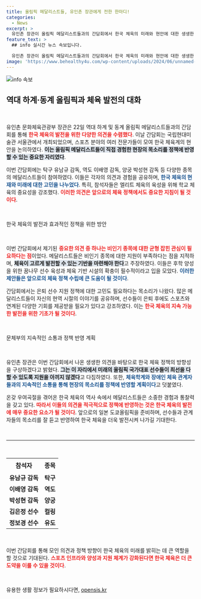 ```yaml
---
title: 올림픽 메달리스트들, 유인촌 장관에게 전한 한마디!
categories:
  - News
excerpt: >
  유인촌 장관이 올림픽 메달리스트들과의 간담회에서 한국 체육의 미래와 현안에 대한 생생한 의견을 청취했습니다. 그들의 목소리가 어떻게 정책에 반영될지 기대해 보세요!
feature_text: >
  ## info 실시간 뉴스 속보입니다.

  유인촌 장관이 올림픽 메달리스트들과의 간담회에서 한국 체육의 미래와 현안에 대한 생생한 의견을 청취했습니다. 그들의 목소리가 어떻게 정책에 반영될지 기대해 보세요!
image: 'https://www.behealthy4u.com/wp-content/uploads/2024/06/unnamed-file.png'
---
```


<p><img src="https://www.behealthy4u.com/wp-content/uploads/2024/06/unnamed-file.png" alt="info 속보" /></p>

<h2 data-ke-size="size26">역대 하계·동계 올림픽과 체육 발전의 대화</h2>

<p data-ke-size="size16">&nbsp;</p>

<p>유인촌 문화체육관광부 장관은 22일 역대 하계 및 동계 올림픽 메달리스트들과의 간담회를 통해 <b><span style="color: #ee2323;">한국 체육의 발전을 위한 다양한 의견을 수렴했다</span></b>. 이날 간담회는 국립현대미술관 서울관에서 개최되었으며, 스포츠 분야의 여러 전문가들이 모여 한국 체육계의 현안을 논의하였다. <b><span style="background-color: #21538527;">이는 올림픽 메달리스트들이 직접 경험한 현장의 목소리를 정책에 반영할 수 있는 중요한 자리였다</span></b>.</p>

<p>이번 간담회에는 탁구 유남규 감독, 역도 이배영 감독, 양궁 박성현 감독 등 다양한 종목의 메달리스트들이 참여하였다. 이들은 각자의 의견과 경험을 공유하며, <b><span style="color: #1a5490;">한국 체육의 현재와 미래에 대한 고민을 나누었다</span></b>. 특히, 참석자들은 엘리트 체육의 육성을 위해 학교 체육의 중요성을 강조했다. <b><span style="color: #ee2323;">이러한 의견은 앞으로의 체육 정책에서도 중요한 지침이 될 것이다</span></b>.</p>

<p data-ke-size="size16">&nbsp;</p>

<p>한국 체육의 발전과 효과적인 정책을 위한 방안</p>

<p data-ke-size="size16">&nbsp;</p>

<p>이번 간담회에서 제기된 <b><span style="color: #ee2323;">중요한 의견 중 하나는 비인기 종목에 대한 균형 잡힌 관심이 필요하다는 점</span></b>이었다. 메달리스트들은 비인기 종목에 대한 지원이 부족하다는 점을 지적하며, <b><span style="background-color: #21538527;">체육이 고르게 발전할 수 있는 기반을 마련해야 한다</span></b>고 주장하였다. 이들은 후학 양성을 위한 꿈나무 선수 육성과 체육 기반 시설의 확충이 필수적이라고 입을 모았다. <b><span style="color: #1a5490;">이러한 제안들은 앞으로의 체육 정책 수립에 큰 도움이 될 것이다</span></b>.</p>

<p>간담회에서는 은퇴 선수 지원 정책에 대한 고민도 필요하다는 목소리가 나왔다. 많은 메달리스트들이 자신의 현역 시절의 이야기를 공유하며, 선수들이 은퇴 후에도 스포츠와 연계된 다양한 기회를 제공받을 필요가 있다고 강조하였다. 이는 <b><span style="color: #ee2323;">한국 체육의 지속 가능한 발전을 위한 기초가 될 것이다</span></b>.</p>

<p data-ke-size="size16">&nbsp;</p>

<p>문체부의 지속적인 소통과 정책 반영 계획</p>

<p data-ke-size="size16">&nbsp;</p>

<p>유인촌 장관은 이번 간담회에서 나온 생생한 의견을 바탕으로 한국 체육 정책의 방향성을 구상하겠다고 밝혔다. <b><span style="background-color: #21538527;">그는 이 자리에서 미래의 올림픽 국가대표 선수들이 최선을 다할 수 있도록 지원을 아끼지 않겠다</span></b>고 다짐하였다. 또한, <b><span style="color: #1a5490;">체육학계와 장애인 체육 관계자들과의 지속적인 소통을 통해 현장의 목소리를 정책에 반영할 계획이다</span></b>고 덧붙였다.</p>

<p>온갖 우여곡절을 겪어온 한국 체육의 역사 속에서 메달리스트들은 소중한 경험과 통찰력을 갖고 있다. <b><span style="color: #ee2323;">따라서 이들의 의견을 적극적으로 정책에 반영하는 것은 한국 체육의 발전에 매우 중요한 요소가 될 것이다</span></b>. 앞으로의 일본 도쿄올림픽을 준비하며, 선수들과 관계자들의 목소리를 잘 듣고 반영하여 한국 체육을 더욱 발전시켜 나가길 기대한다. </p>

<p data-ke-size="size16">&nbsp;</p>

<hr>

<p data-ke-size="size16">&nbsp;</p>

<table style="width: 100%;">
  <tr>
    <td style="text-align: center; height: 37px;"><b>참석자</b></td>
    <td style="text-align: center; height: 37px;"><b>종목</b></td>
  </tr>
  <tr>
    <td style="text-align: center; height: 17px;"><b>유남규 감독</b></td>
    <td style="text-align: center; height: 17px;"><b>탁구</b></td>
  </tr>
  <tr>
    <td style="text-align: center; height: 17px;"><b>이배영 감독</b></td>
    <td style="text-align: center; height: 17px;"><b>역도</b></td>
  </tr>
  <tr>
    <td style="text-align: center; height: 17px;"><b>박성현 감독</b></td>
    <td style="text-align: center; height: 17px;"><b>양궁</b></td>
  </tr>
  <tr>
    <td style="text-align: center; height: 17px;"><b>김은정 선수</b></td>
    <td style="text-align: center; height: 17px;"><b>컬링</b></td>
  </tr>
  <tr>
    <td style="text-align: center; height: 17px;"><b>정보경 선수</b></td>
    <td style="text-align: center; height: 17px;"><b>유도</b></td>
  </tr>
</table>

<p data-ke-size="size16">&nbsp;</p>

<p>이번 간담회를 통해 모인 의견과 정책 방향이 한국 체육의 미래를 밝히는 데 큰 역할을 할 것으로 기대된다. <b><span style="color: #ee2323;">스포츠 인프라와 양성과 지원 체계가 강화된다면 한국 체육은 더 큰 도약을 이룰 수 있을 것이다</span></b>. </p>

<p data-ke-size="size16">&nbsp;</p>
유용한 생활 정보가 필요하시다면, <a href="https://opensis.kr" rel="dofollow">opensis.kr</a>


